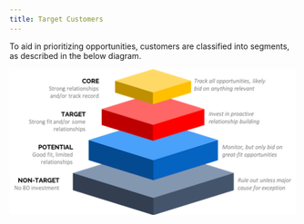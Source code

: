 ```yaml
---
title: Target Customers
---
```


To aid in prioritizing opportunities, customers are classified into segments, as described in the below diagram.

![Customer Segments](/images/customer-segments.png)
